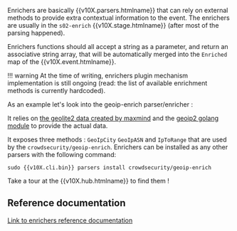 Enrichers are basically {{v10X.parsers.htmlname}} that can rely on external methods to provide extra contextual information to the event. The enrichers are usually in the `s02-enrich` {{v10X.stage.htmlname}} (after most of the parsing happened).

Enrichers functions should all accept a string as a parameter, and return an associative string array, that will be automatically merged into the `Enriched` map of the {{v10X.event.htmlname}}.

!!! warning
    At the time of writing, enrichers plugin mechanism implementation is still ongoing (read: the list of available enrichment methods is currently hardcoded).


As an example let's look into the geoip-enrich parser/enricher :

It relies on [the geolite2 data created by maxmind](https://www.maxmind.com) and the [geoip2 golang module](https://github.com/oschwald/geoip2-golang) to provide the actual data.


It exposes three methods : `GeoIpCity` `GeoIpASN` and `IpToRange` that are used by the `crowdsecurity/geoip-enrich`.
Enrichers can be installed as any other parsers with the following command:

```
sudo {{v10X.cli.bin}} parsers install crowdsecurity/geoip-enrich
```

Take a tour at the {{v10X.hub.htmlname}} to find them !

## Reference documentation

[Link to enrichers reference documentation](/Crowdsec/v1/references/enrichers/)

